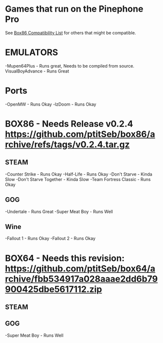 Games that run on the Pinephone Pro
====================================

See [Box86 Compatibility List](https://box86.org/app/) for others that might be compatible.

EMULATORS
===========
-Mupen64Plus - Runs great, Needs to be compiled from source.
VisualBoyAdvance - Runs Great


Ports
=======
-OpenMW - Runs Okay
-lzDoom - Runs Okay

BOX86 - Needs Release v0.2.4 https://github.com/ptitSeb/box86/archive/refs/tags/v0.2.4.tar.gz
=======

STEAM
-------
-Counter Strike - Runs Okay
-Half-Life - Runs Okay
-Don't Starve - Kinda Slow
-Don't Starve Together - Kinda Slow
-Team Fortress Classic - Runs Okay

GOG
------
-Undertale - Runs Great
-Super Meat Boy - Runs Well



Wine
--------
-Fallout 1 - Runs Okay 
-Fallout 2 - Runs Okay


BOX64 - Needs this revision: https://github.com/ptitSeb/box64/archive/fbb534917a028aaae2dd6b79900425dbe5617112.zip
========

STEAM
--------

 

GOG
-------
-Super Meat Boy - Runs Well



